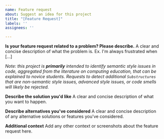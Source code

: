 ```yaml
---
name: Feature request
about: Suggest an idea for this project
title: "[Feature Request]"
labels: ''
assignees: ''

---
```


**Is your feature request related to a problem? Please describe.**
A clear and concise description of what the problem is. Ex. I'm always frustrated when [...]

_Note: this project is **primarily** intended to identify semantic style issues in code, aggregated from the literature on computing education, that can be explained to novice students. Requests to detect additional `Substructures` that are non-semantic style issues, advanced style issues, or code smells will likely be rejected._

**Describe the solution you'd like**
A clear and concise description of what you want to happen.

**Describe alternatives you've considered**
A clear and concise description of any alternative solutions or features you've considered.

**Additional context**
Add any other context or screenshots about the feature request here.
